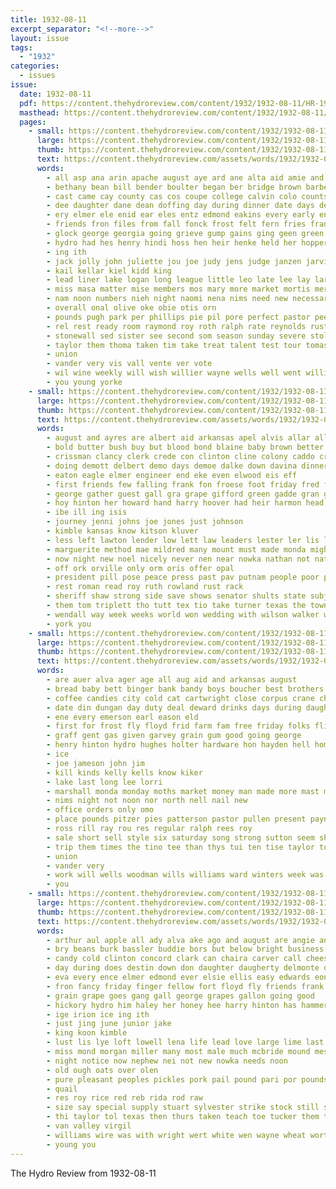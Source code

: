 ```yaml
---
title: 1932-08-11
excerpt_separator: "<!--more-->"
layout: issue
tags:
  - "1932"
categories:
  - issues
issue:
  date: 1932-08-11
  pdf: https://content.thehydroreview.com/content/1932/1932-08-11/HR-1932-08-11.pdf
  masthead: https://content.thehydroreview.com/content/1932/1932-08-11/masthead/HR-1932-08-11.jpg
  pages:
    - small: https://content.thehydroreview.com/content/1932/1932-08-11/small/HR-1932-08-11-01.jpg
      large: https://content.thehydroreview.com/content/1932/1932-08-11/large/HR-1932-08-11-01.jpg
      thumb: https://content.thehydroreview.com/content/1932/1932-08-11/thumbnails/HR-1932-08-11-01.jpg
      text: https://content.thehydroreview.com/assets/words/1932/1932-08-11/HR-1932-08-11-01.txt
      words:
        - all asp ana arin apache august aye ard ane alta aid amie and aud are ava apa ates
        - bethany bean bill bender boulter began ber bridge brown barber blake been butera beaver best band belew bradley bevan ben bartel boucher both bee board brought bet bethel born but bride better
        - cast came cay county cas cos coupe college calvin colo counts clinton chitwood cousin cour chelf collie camp car carruth claude close church cody con collier cea cops city class cray clara
        - dee daughter dane dean doffing day during dinner date days denver death dennis dich
        - ery elmer ele enid ear eles entz edmond eakins every early ens eve ela
        - friends fron files from fall fonck frost felt fern fries frank friday fei foo few found fair ford folks forget for
        - glock george georgia going grieve gump gains ging geen green gas garvey gluck gene german
        - hydro had hes henry hindi hoss hen heir henke held her hopper hume hee hight hea harold hower home has heer hold hin har hattie half hamilton hae hal hite hore hour herman heaton high hamil hoy
        - ing ith
        - jack jolly john juliette jou joe judy jens judge janzen jarvis janie james johns
        - kail kellar kiel kidd king
        - lead liner lake logan long league little leo late lee lay large land lit lane light lat lash lynch lie later linn
        - miss masa matter mise members mos mary more market mortis mer mckee made moore mather morning mon model mir marr many mis monday man mean mild march
        - nam noon numbers nieh night naomi nena nims need new necessary not nied now
        - overall onal olive oke obie otis orn
        - pounds pugh park per phillips pie pil pore perfect pastor pees persons past present public pretty pope pati pete peon power
        - rel rest ready room raymond roy roth ralph rate reynolds rustic richa richard reno roland rush rex robert
        - stonewall sed sister see second som season sunday severe stolen sane san soe sai service special saturday swell sary sport sha surgeon station sith sad staples seen son stole shaw she school state ser sey style senator seven still
        - taylor them thoma taken tim take treat talent test tour tomas tee thomas town the tay than tune terr too then texas toa ton trip tat thur tin
        - union
        - vander very vis vall vente ver vote
        - wil wine weekly will wish willier wayne wells well went william west willa wilma white weather with wedding was war way washita week
        - you young yorke
    - small: https://content.thehydroreview.com/content/1932/1932-08-11/small/HR-1932-08-11-02.jpg
      large: https://content.thehydroreview.com/content/1932/1932-08-11/large/HR-1932-08-11-02.jpg
      thumb: https://content.thehydroreview.com/content/1932/1932-08-11/thumbnails/HR-1932-08-11-02.jpg
      text: https://content.thehydroreview.com/assets/words/1932/1932-08-11/HR-1932-08-11-02.txt
      words:
        - august and ayres are albert aid arkansas apel alvis allar all alice agnes amos ard
        - bold butter bush buy but blood bond blaine baby brown better bowland brad below betty batter barr been big board best bottle bradley both beil brother business borah bells blanche bill billy bens bitter brooks bread boards
        - crissman clancy clerk crede con clinton cline colony caddo crew city cost clair chica came clea can cattle colo clara county
        - doing demott delbert demo days demoe dalke down davina dinner day dear dean davis
        - eaton eagle elmer engineer end eke even elwood eis eff
        - first friends few falling frank fon froese foot friday fred frida far folks fiss face fancher field for farewell finley from
        - george gather guest gall gra grape gifford green gadde gran geary
        - hoy hinton her howard hand harry hoover had heir harmon head home homer has how hennessey honor hay hart hydro henry hide hari herndon hildebrand hom health herb harrison
        - ibe ill ing isis
        - journey jenni johns joe jones just johnson
        - kimble kansas know kitson kluver
        - less left lawton lender low lett law leaders lester ler lis line large lou lasswell life lora last lose lillian laura lavina lat
        - marguerite method mae mildred many mount must made monda might morton miss miner miners much mow mound market monday model
        - now night new noel nicely never nen near nowka nathan not nat
        - off ork orville only orm oris offer opal
        - president pill pose peace press past pav putnam people poor per pol payne pons paul prussia pay part poe pint polish pot park price
        - rest roman read roy ruth rowland rust rack
        - sheriff shaw strong side save shows senator shults state subject sunda sellers store she sturgill swallow sons seal sullivan son sunday stands sand sun send scarth swartzendruber shoe saturday seen south stones staples stovall spann sat
        - them tom triplett tho tutt tex tio take turner texas the town townsend thurs
        - wendall way week weeks world won wedding with wilson walker was west wilma wish worth will working wright
        - york you
    - small: https://content.thehydroreview.com/content/1932/1932-08-11/small/HR-1932-08-11-03.jpg
      large: https://content.thehydroreview.com/content/1932/1932-08-11/large/HR-1932-08-11-03.jpg
      thumb: https://content.thehydroreview.com/content/1932/1932-08-11/thumbnails/HR-1932-08-11-03.jpg
      text: https://content.thehydroreview.com/assets/words/1932/1932-08-11/HR-1932-08-11-03.txt
      words:
        - are auer alva ager age all aug aid and arkansas august
        - bread baby bett binger bank bandy boys boucher best brothers business batch bring
        - coffee candies city cold cat cartwright close corpus crane chambers came church colorado cotton cry class coors courts company carl christi carnegie curd come creek
        - date din dungan day duty deal deward drinks days during daughter
        - ene every emerson earl eason eld
        - first for frost fly floyd frid farm fam free friday folks flies from felton
        - graff gent gas given garvey grain gum good going george
        - henry hinton hydro hughes holter hardware hon hayden hell home head hot henke hamilton her harness howard
        - ice
        - joe jameson john jim
        - kill kinds kelly kells know kiker
        - lake last long lee lorri
        - marshall monda monday moths market money man made more mast mon men miller miss meek
        - nims night not noon nor north nell nail new
        - office orders only omo
        - place pounds pitzer pies patterson pastor pullen present payne pop pearo paul
        - ross rill ray rou res regular ralph rees roy
        - sale short sell style six saturday song strong sutton seem shor son school sinclair store soc smith severe sells standard side supply sales sunday star spies scott seo service shaw sam
        - trip them times the tino tee than thys tui ten tise taylor too tie
        - union
        - vander very
        - work will wells woodman wills williams ward winters week was with weeks went
        - you
    - small: https://content.thehydroreview.com/content/1932/1932-08-11/small/HR-1932-08-11-04.jpg
      large: https://content.thehydroreview.com/content/1932/1932-08-11/large/HR-1932-08-11-04.jpg
      thumb: https://content.thehydroreview.com/content/1932/1932-08-11/thumbnails/HR-1932-08-11-04.jpg
      text: https://content.thehydroreview.com/assets/words/1932/1932-08-11/HR-1932-08-11-04.txt
      words:
        - arthur aul apple all ady alva ake ago and august are angie ani ane ask
        - bry beans burk bassler buddie bors but below bright business book buoy brother ben brand begin big bars buy beane box bottles batley brown butter been bring bale bacon better basket
        - candy cold clinton concord clark can chaira carver call cheese charlie car cost cotton cattle corn cash camps carl canute company city comfort claude cream crail court coffee cane caddo
        - day during does destin down don daughter daugherty delmonte due dinner
        - eva every ence elmer edmond ever elsie ellis easy edwards eon end
        - fron fancy friday finger fellow fort floyd fly friends frank full fresh for forde farm folks from
        - grain grape goes gang gall george grapes gallon going good
        - hickory hydro him haley her honey hee harry hinton has hammer hammond hot hopper home held high hus hag
        - ige irion ice ing ith
        - just jing june junior jake
        - king koon kimble
        - lust lis lye loft lowell lena life lead love large lime last look lake leer leveque lard low line lay
        - miss mond morgan miller many most male much mcbride mound mest monday moni made minnie more members
        - night notice now nephew nei not new nowka needs noon
        - old ough oats over olen
        - pure pleasant peoples pickles pork pail pound pari por pounds part pink past powder potter pinto purchase price present pay phoenix pent porter peck pin porch perrone
        - quail
        - res roy rice red reb rida rod raw
        - size say special supply stuart sylvester strike stock still standard service sant sie style store soon sugar stroke sell sunday sac saturday soap see salmon savior summer smith sam such staple she stopp som sour
        - thi taylor tol texas then thurs taken teach toe tucker them tear the tat tea thur thyng tra too
        - van valley virgil
        - williams wire was with wright wert white wen wayne wheat worth wells weather weeks wife want went weatherford william washita will week wil way well while ward wish
        - young you
---
```


The Hydro Review from 1932-08-11

<!--more-->


